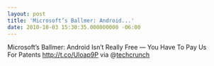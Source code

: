 ```yaml
---
layout: post
title: 'Microsoft’s Ballmer: Android...'
date: 2010-10-03 15:30:35.000000000 -06:00
---
```

Microsoft’s Ballmer: Android Isn’t Really Free — You Have To Pay Us For Patents <a href="http://t.co/Uloap9P" rel="nofollow">http://t.co/Uloap9P</a> via @<a href="http://twitter.com/techcrunch" class="aktt_username">techcrunch</a>
